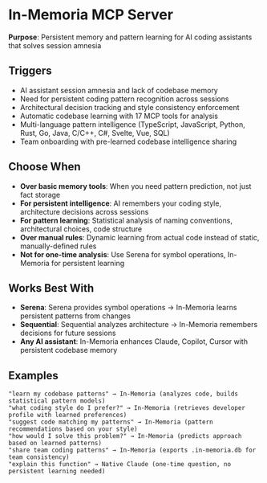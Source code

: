 # In-Memoria MCP Server

**Purpose**: Persistent memory and pattern learning for AI coding assistants that solves session amnesia

## Triggers
- AI assistant session amnesia and lack of codebase memory
- Need for persistent coding pattern recognition across sessions
- Architectural decision tracking and style consistency enforcement
- Automatic codebase learning with 17 MCP tools for analysis
- Multi-language pattern intelligence (TypeScript, JavaScript, Python, Rust, Go, Java, C/C++, C#, Svelte, Vue, SQL)
- Team onboarding with pre-learned codebase intelligence sharing

## Choose When
- **Over basic memory tools**: When you need pattern prediction, not just fact storage
- **For persistent intelligence**: AI remembers your coding style, architecture decisions across sessions
- **For pattern learning**: Statistical analysis of naming conventions, architectural choices, code structure
- **Over manual rules**: Dynamic learning from actual code instead of static, manually-defined rules
- **Not for one-time analysis**: Use Serena for symbol operations, In-Memoria for persistent learning

## Works Best With
- **Serena**: Serena provides symbol operations → In-Memoria learns persistent patterns from changes
- **Sequential**: Sequential analyzes architecture → In-Memoria remembers decisions for future sessions
- **Any AI assistant**: In-Memoria enhances Claude, Copilot, Cursor with persistent codebase memory

## Examples
```
"learn my codebase patterns" → In-Memoria (analyzes code, builds statistical pattern models)
"what coding style do I prefer?" → In-Memoria (retrieves developer profile with learned preferences)
"suggest code matching my patterns" → In-Memoria (pattern recommendations based on your style)
"how would I solve this problem?" → In-Memoria (predicts approach based on learned patterns)
"share team coding patterns" → In-Memoria (exports .in-memoria.db for team consistency)
"explain this function" → Native Claude (one-time question, no persistent learning needed)
```
